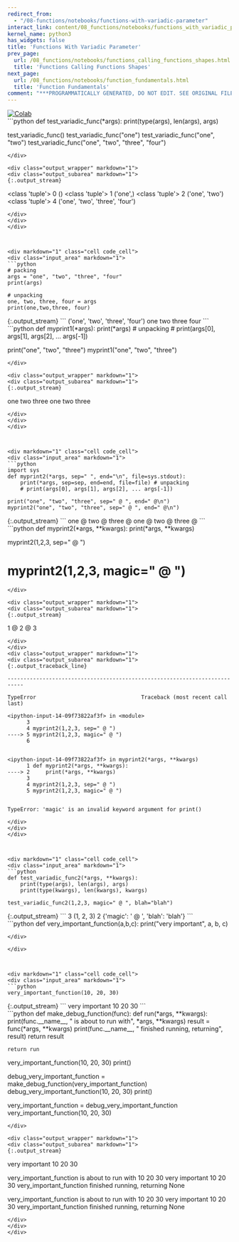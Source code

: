 ```yaml
---
redirect_from:
  - "/08-functions/notebooks/functions-with-variadic-parameter"
interact_link: content/08_functions/notebooks/functions_with_variadic_parameter.ipynb
kernel_name: python3
has_widgets: false
title: 'Functions With Variadic Parameter'
prev_page:
  url: /08_functions/notebooks/functions_calling_functions_shapes.html
  title: 'Functions Calling Functions Shapes'
next_page:
  url: /08_functions/notebooks/function_fundamentals.html
  title: 'Function Fundamentals'
comment: "***PROGRAMMATICALLY GENERATED, DO NOT EDIT. SEE ORIGINAL FILES IN /content***"
---
```

<a href="https://colab.research.google.com/github/aviadr1/learn-python/blob/master/content/08_functions/notebooks/functions_with_variadic_parameter.ipynb" target="_blank">
<img src="https://colab.research.google.com/assets/colab-badge.svg" 
     title="Open this file in Google Colab" alt="Colab"/>
</a>




<div markdown="1" class="cell code_cell">
<div class="input_area" markdown="1">
```python
def test_variadic_func(*args):
    print(type(args), len(args), args)
    
test_variadic_func()
test_variadic_func("one")
test_variadic_func("one", "two")
test_variadic_func("one", "two", "three", "four")

```
</div>

<div class="output_wrapper" markdown="1">
<div class="output_subarea" markdown="1">
{:.output_stream}
```
<class 'tuple'> 0 ()
<class 'tuple'> 1 ('one',)
<class 'tuple'> 2 ('one', 'two')
<class 'tuple'> 4 ('one', 'two', 'three', 'four')
```
</div>
</div>
</div>



<div markdown="1" class="cell code_cell">
<div class="input_area" markdown="1">
```python
# packing
args = "one", "two", "three", "four"
print(args)

# unpacking
one, two, three, four = args
print(one,two,three, four)

```
</div>

<div class="output_wrapper" markdown="1">
<div class="output_subarea" markdown="1">
{:.output_stream}
```
('one', 'two', 'three', 'four')
one two three four
```
</div>
</div>
</div>



<div markdown="1" class="cell code_cell">
<div class="input_area" markdown="1">
```python
def myprint1(*args):
    print(*args) # unpacking
    # print(args[0], args[1], args[2], ... args[-1])

print("one", "two", "three")
myprint1("one", "two", "three")

```
</div>

<div class="output_wrapper" markdown="1">
<div class="output_subarea" markdown="1">
{:.output_stream}
```
one two three
one two three
```
</div>
</div>
</div>



<div markdown="1" class="cell code_cell">
<div class="input_area" markdown="1">
```python
import sys
def myprint2(*args, sep=" ", end="\n", file=sys.stdout):
    print(*args, sep=sep, end=end, file=file) # unpacking
    # print(args[0], args[1], args[2], ... args[-1])
    
print("one", "two", "three", sep=" @ ", end=" @\n")
myprint2("one", "two", "three", sep=" @ ", end=" @\n")

```
</div>

<div class="output_wrapper" markdown="1">
<div class="output_subarea" markdown="1">
{:.output_stream}
```
one @ two @ three @
one @ two @ three @
```
</div>
</div>
</div>



<div markdown="1" class="cell code_cell">
<div class="input_area" markdown="1">
```python
def myprint2(*args, **kwargs):
    print(*args, **kwargs)
    
myprint2(1,2,3, sep=" @ ")
# myprint2(1,2,3, magic=" @ ")
    

```
</div>

<div class="output_wrapper" markdown="1">
<div class="output_subarea" markdown="1">
{:.output_stream}
```
1 @ 2 @ 3
```
</div>
</div>
<div class="output_wrapper" markdown="1">
<div class="output_subarea" markdown="1">
{:.output_traceback_line}
```

    ---------------------------------------------------------------------------

    TypeError                                 Traceback (most recent call last)

    <ipython-input-14-09f73822af3f> in <module>
          3 
          4 myprint2(1,2,3, sep=" @ ")
    ----> 5 myprint2(1,2,3, magic=" @ ")
          6 


    <ipython-input-14-09f73822af3f> in myprint2(*args, **kwargs)
          1 def myprint2(*args, **kwargs):
    ----> 2     print(*args, **kwargs)
          3 
          4 myprint2(1,2,3, sep=" @ ")
          5 myprint2(1,2,3, magic=" @ ")


    TypeError: 'magic' is an invalid keyword argument for print()


```
</div>
</div>
</div>



<div markdown="1" class="cell code_cell">
<div class="input_area" markdown="1">
```python
def test_variadic_func2(*args, **kwargs):
    print(type(args), len(args), args)
    print(type(kwargs), len(kwargs), kwargs)
    
test_variadic_func2(1,2,3, magic=" @ ", blah="blah")

```
</div>

<div class="output_wrapper" markdown="1">
<div class="output_subarea" markdown="1">
{:.output_stream}
```
<class 'tuple'> 3 (1, 2, 3)
<class 'dict'> 2 {'magic': ' @ ', 'blah': 'blah'}
```
</div>
</div>
</div>



<div markdown="1" class="cell code_cell">
<div class="input_area" markdown="1">
```python
def very_important_function(a,b,c):
    print("very important", a, b, c)

```
</div>

</div>



<div markdown="1" class="cell code_cell">
<div class="input_area" markdown="1">
```python
very_important_function(10, 20, 30)

```
</div>

<div class="output_wrapper" markdown="1">
<div class="output_subarea" markdown="1">
{:.output_stream}
```
very important 10 20 30
```
</div>
</div>
</div>



<div markdown="1" class="cell code_cell">
<div class="input_area" markdown="1">
```python
def make_debug_function(func):
    def run(*args, **kwargs):
        print(func.__name__, " is about to run with", *args, **kwargs)
        result = func(*args, **kwargs)
        print(func.__name__, " finished running, returning", result)
        return result
    
    return run

very_important_function(10, 20, 30)
print()

debug_very_important_function = make_debug_function(very_important_function)
debug_very_important_function(10, 20, 30)
print()

very_important_function = debug_very_important_function
very_important_function(10, 20, 30)

```
</div>

<div class="output_wrapper" markdown="1">
<div class="output_subarea" markdown="1">
{:.output_stream}
```
very important 10 20 30

very_important_function  is about to run with 10 20 30
very important 10 20 30
very_important_function  finished running, returning None

very_important_function  is about to run with 10 20 30
very important 10 20 30
very_important_function  finished running, returning None
```
</div>
</div>
</div>

